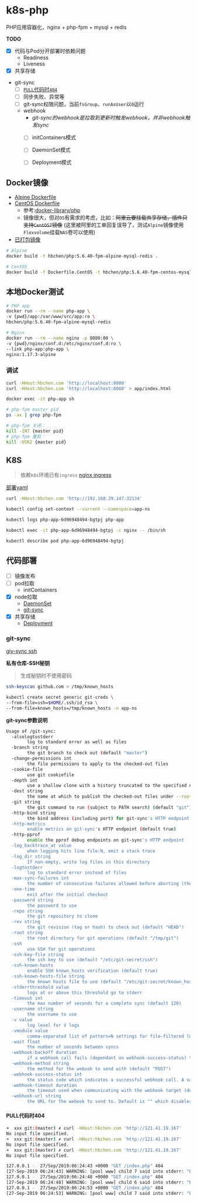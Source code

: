 # k8s-php
PHP应用容器化，nginx + php-fpm + mysql + redis

**TODO**
- [x] 代码与Pod分开部署时依赖问题
    - Readiness
    - Liveness
- [x] 共享存储
- git-sync
	- [ ] [`PULL`代码时`404`](#PULL代码时404)
    - [ ] 同步失败、异常等
    - [ ] git-sync权限问题，当前`fsGroup`、`runAsUser`以`0`运行
    - webhook
        - *git-sync的webhook是拉取到更新时触发webhook，并非webhook触发sync*
        - [ ] initContainers模式
        - [ ] DaemonSet模式
        - [ ] Deployment模式
 

## Docker镜像

- [Alpine Dockerfile](/Dockerfile)
- [CentOS Dockerfile](/Dockerfile.CentOS)
    - 参考:[docker-library/php](https://github.com/docker-library/php)
    - 镜像很大，但对`OS`有需求的考虑，比如：~~阿里云要挂载共享存储，插件只支持`CentOS7`镜像~~
    (这里被阿里的工单回复误导了，测试`Alpine`镜像使用`Flexvolume`挂载`NAS`卷可以使用)
- [已打包镜像](https://hub.docker.com/r/hbchen/php)

```bash
# Alpine
docker build -t hbchen/php:5.6.40-fpm-alpine-mysql-redis .

# CentOS
docker build -f Dockerfile.CentOS -t hbchen/php:5.6.40-fpm-centos-mysql-redis .
```

## 本地Docker测试

```bash
# PHP app
docker run --rm --name php-app \
-v {pwd}/app:/var/www/src/app:ro \
hbchen/php:5.6.40-fpm-alpine-mysql-redis

# Nginx
docker run --rm --name nginx -p 8080:80 \
-v {pwd}/nginx/conf.d:/etc/nginx/conf.d:ro \
--link php-app:php-app \
nginx:1.17.3-alpine
```

### 调试
```bash
curl -HHost:hbchen.com 'http://localhost:8080'
curl -HHost:hbchen.com 'http://localhost:8080' > app/index.html

docker exec -it php-app sh

# php-fpm master pid
ps -ax | grep php-fpm

# php-fpm 关闭：
kill -INT {master pid}
# php-fpm 重启：
kill -USR2 {master pid}
```

## K8S

> 依赖`k8s`环境已有`ingress` [nginx ingress](https://github.com/nginxinc/kubernetes-ingress)

[部署yaml](/k8s)

```bash
curl -HHost:hbchen.com 'http://192.168.39.147:32134'

kubectl config set-context --current --namespace=app-ns

kubectl logs php-app-6d96948494-bgtpj php-app

kubectl exec -it php-app-6d96948494-bgtpj -c nginx -- /bin/sh

kubectl describe pod php-app-6d96948494-bgtpj

```

## 代码部署
 
- [ ] 镜像发布
- [ ] pod拉取
    - initContainers
- [x] node拉取
    - [DaemonSet](/k8s/git-sync-daemonset.yaml)
    - [git-sync](#git-sync)
- [x] 共享存储
    - [Deployment](/k8s/nas-git-sync-deployment.yaml)

### git-sync

[giy-sync ssh](https://github.com/kubernetes/git-sync/blob/master/docs/ssh.md)

**私有仓库-SSH秘钥**
> 生成秘钥时不使用密码
```bash
ssh-keyscan github.com > /tmp/known_hosts

kubectl create secret generic git-creds \
--from-file=ssh=$HOME/.ssh/id_rsa \
--from-file=known_hosts=/tmp/known_hosts -n app-ns
```

**git-sync参数说明**
```bash
Usage of /git-sync:
  -alsologtostderr
    	log to standard error as well as files
  -branch string
    	the git branch to check out (default "master")
  -change-permissions int
    	the file permissions to apply to the checked-out files
  -cookie-file
    	use git cookiefile
  -depth int
    	use a shallow clone with a history truncated to the specified number of commits
  -dest string
    	the name at which to publish the checked-out files under --root (defaults to leaf dir of --repo)
  -git string
    	the git command to run (subject to PATH search) (default "git")
  -http-bind string
    	the bind address (including port) for git-sync's HTTP endpoint
  -http-metrics
    	enable metrics on git-sync's HTTP endpoint (default true)
  -http-pprof
    	enable the pprof debug endpoints on git-sync's HTTP endpoint
  -log_backtrace_at value
    	when logging hits line file:N, emit a stack trace
  -log_dir string
    	If non-empty, write log files in this directory
  -logtostderr
    	log to standard error instead of files
  -max-sync-failures int
    	the number of consecutive failures allowed before aborting (the first pull must succeed, -1 disables aborting for any number of failures after the initial sync)
  -one-time
    	exit after the initial checkout
  -password string
    	the password to use
  -repo string
    	the git repository to clone
  -rev string
    	the git revision (tag or hash) to check out (default "HEAD")
  -root string
    	the root directory for git operations (default "/tmp/git")
  -ssh
    	use SSH for git operations
  -ssh-key-file string
    	the ssh key to use (default "/etc/git-secret/ssh")
  -ssh-known-hosts
    	enable SSH known_hosts verification (default true)
  -ssh-known-hosts-file string
    	the known hosts file to use (default "/etc/git-secret/known_hosts")
  -stderrthreshold value
    	logs at or above this threshold go to stderr
  -timeout int
    	the max number of seconds for a complete sync (default 120)
  -username string
    	the username to use
  -v value
    	log level for V logs
  -vmodule value
    	comma-separated list of pattern=N settings for file-filtered logging
  -wait float
    	the number of seconds between syncs
  -webhook-backoff duration
    	if a webhook call fails (dependant on webhook-success-status) this defines how much time to wait before retrying the call (default 3s)
  -webhook-method string
    	the method for the webook to send with (default "POST")
  -webhook-success-status int
    	the status code which indicates a successful webhook call. A value of -1 disables success checks to make webhooks fire-and-forget (default 200)
  -webhook-timeout duration
    	the timeout used when communicating with the webhook target (default 1s)
  -webhook-url string
    	the URL for the webook to send to. Default is "" which disables the webook.
```

#### PULL代码时404
```bash
➜  xxx git:(master) ✗ curl -HHost:hbchen.com 'http://121.41.19.167'
No input file specified.
➜  xxx git:(master) ✗ curl -HHost:hbchen.com 'http://121.41.19.167'
No input file specified.
➜  xxx git:(master) ✗ curl -HHost:hbchen.com 'http://121.41.19.167'
No input file specified.
```

```bash
127.0.0.1 -  27/Sep/2019:06:24:43 +0000 "GET /index.php" 404
[27-Sep-2019 06:24:43] WARNING: [pool www] child 7 said into stderr: "ERROR: Unable to open primary script: /var/www/src/k8s-php/app/index.php (No such file or directory)"
127.0.0.1 -  27/Sep/2019:06:24:48 +0000 "GET /index.php" 404
[27-Sep-2019 06:24:48] WARNING: [pool www] child 6 said into stderr: "ERROR: Unable to open primary script: /var/www/src/k8s-php/app/index.php (No such file or directory)"
127.0.0.1 -  27/Sep/2019:06:24:53 +0000 "GET /index.php" 404
[27-Sep-2019 06:24:53] WARNING: [pool www] child 7 said into stderr: "ERROR: Unable to open primary script: /var/www/src/k8s-php/app/index.php (No such file or directory)"
```